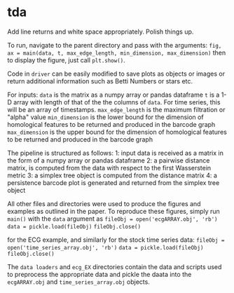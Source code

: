# tda
Add line returns and white space appropriately. Polish things up.

To run, navigate to the parent directory and pass with the arguments:
`fig, ax = main(data, t, max_edge_length, min_dimension, max_dimension)`
then to display the figure, just call `plt.show()`.

Code in `driver` can be easily modified to save plots as objects or images or return
additional information such as Betti Numbers or stars etc.

For inputs:
    `data` is the matrix as a numpy array or pandas dataframe
    `t` is a 1-D array with length of that of the the columns of `data`. For time series,
        this will be an array of timestamps.
    `max_edge_length` is the maximum filtration or "alpha" value
    `min_dimension` is the lower bound for the dimension of homological features
        to be returned and produced in the barcode graph
    `max_dimension` is the upper bound for the dimension of homological features
        to be returned and produced in the barcode graph


The pipeline is structured as follows:
    1: input data is received as a matrix in the form of a numpy array or pandas dataframe
    2: a pairwise distance matrix, is computed from the data with respect to the first
        Wasserstein metric
    3: a simplex tree object is computed from the distance matrix
    4: a persistence barcode plot is generated and returned from the simplex tree object

All other files and directories were used to produce the figures and examples as outlined
in the paper. To reproduce these figures, simply run `main()` with the `data` argument as
`fileObj = open('ecgARRAY.obj', 'rb')`
`data = pickle.load(fileObj)`
`fileObj.close()`

for the ECG example, and similarly for the stock time series data:
`fileObj = open('time_series_array.obj', 'rb')`
`data = pickle.load(fileObj)`
`fileObj.close()`

The `data loaders` and `ecg_EX` directories contain the data and scripts used
to preprocess the appropriate data and pickle the daata into the `ecgARRAY.obj`
and `time_series_array.obj` objects. 